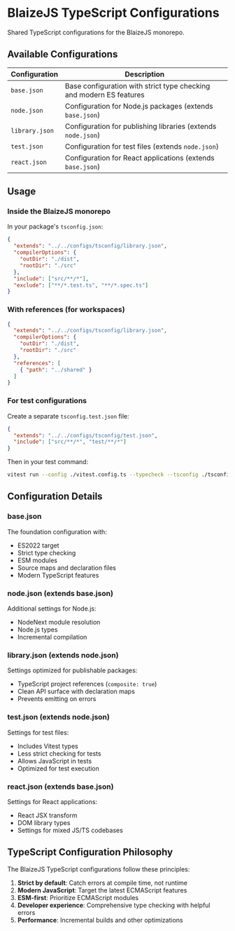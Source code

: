 # BlaizeJS TypeScript Configurations

Shared TypeScript configurations for the BlaizeJS monorepo.

## Available Configurations

| Configuration | Description |
|---------------|-------------|
| `base.json` | Base configuration with strict type checking and modern ES features |
| `node.json` | Configuration for Node.js packages (extends `base.json`) |
| `library.json` | Configuration for publishing libraries (extends `node.json`) |
| `test.json` | Configuration for test files (extends `node.json`) |
| `react.json` | Configuration for React applications (extends `base.json`) |

## Usage

### Inside the BlaizeJS monorepo

In your package's `tsconfig.json`:

```json
{
  "extends": "../../configs/tsconfig/library.json",
  "compilerOptions": {
    "outDir": "./dist",
    "rootDir": "./src"
  },
  "include": ["src/**/*"],
  "exclude": ["**/*.test.ts", "**/*.spec.ts"]
}
```

### With references (for workspaces)

```json
{
  "extends": "../../configs/tsconfig/library.json",
  "compilerOptions": {
    "outDir": "./dist",
    "rootDir": "./src"
  },
  "references": [
    { "path": "../shared" }
  ]
}
```

### For test configurations

Create a separate `tsconfig.test.json` file:

```json
{
  "extends": "../../configs/tsconfig/test.json",
  "include": ["src/**/*", "test/**/*"]
}
```

Then in your test command:

```bash
vitest run --config ./vitest.config.ts --typecheck --tsconfig ./tsconfig.test.json
```

## Configuration Details

### base.json

The foundation configuration with:

- ES2022 target
- Strict type checking
- ESM modules
- Source maps and declaration files
- Modern TypeScript features

### node.json (extends base.json)

Additional settings for Node.js:

- NodeNext module resolution
- Node.js types
- Incremental compilation

### library.json (extends node.json)

Settings optimized for publishable packages:

- TypeScript project references (`composite: true`)
- Clean API surface with declaration maps
- Prevents emitting on errors

### test.json (extends node.json)

Settings for test files:

- Includes Vitest types
- Less strict checking for tests
- Allows JavaScript in tests
- Optimized for test execution

### react.json (extends base.json)

Settings for React applications:

- React JSX transform
- DOM library types
- Settings for mixed JS/TS codebases

## TypeScript Configuration Philosophy

The BlaizeJS TypeScript configurations follow these principles:

1. **Strict by default**: Catch errors at compile time, not runtime
2. **Modern JavaScript**: Target the latest ECMAScript features
3. **ESM-first**: Prioritize ECMAScript modules
4. **Developer experience**: Comprehensive type checking with helpful errors
5. **Performance**: Incremental builds and other optimizations